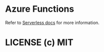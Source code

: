 # Azure Functions

Refer to [Serverless docs](https://serverless.com/framework/docs/providers/azure/guide/intro/) for more information.

# LICENSE (c) MIT
